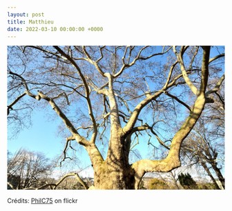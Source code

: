 ```yaml
---
layout: post
title: Matthieu
date: 2022-03-10 00:00:00 +0000
---
```


![Matthieu](/images/2022-03-10.jpg)

Crédits: [PhilC75](https://www.flickr.com/people/philc75/) on flickr
